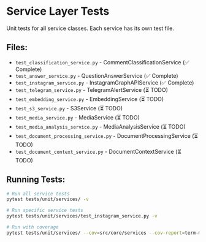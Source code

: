 # Service Layer Tests

Unit tests for all service classes. Each service has its own test file.

## Files:

- `test_classification_service.py` - CommentClassificationService (✅ Complete)
- `test_answer_service.py` - QuestionAnswerService (✅ Complete)
- `test_instagram_service.py` - InstagramGraphAPIService (✅ Complete)
- `test_telegram_service.py` - TelegramAlertService (⏳ TODO)
- `test_embedding_service.py` - EmbeddingService (⏳ TODO)
- `test_s3_service.py` - S3Service (⏳ TODO)
- `test_media_service.py` - MediaService (⏳ TODO)
- `test_media_analysis_service.py` - MediaAnalysisService (⏳ TODO)
- `test_document_processing_service.py` - DocumentProcessingService (⏳ TODO)
- `test_document_context_service.py` - DocumentContextService (⏳ TODO)

## Running Tests:

```bash
# Run all service tests
pytest tests/unit/services/ -v

# Run specific service tests
pytest tests/unit/services/test_instagram_service.py -v

# Run with coverage
pytest tests/unit/services/ --cov=src/core/services --cov-report=term-missing
```
